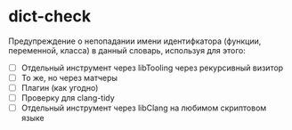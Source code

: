 # dict-check

Предупреждение о непопадании имени идентифкатора (функции, переменной, класса) в данный словарь, используя для этого:

* [ ] Отдельный инструмент через libTooling через рекурсивный визитор
* [ ] То же, но через матчеры
* [ ] Плагин (как угодно)
* [ ] Проверку для clang-tidy
* [ ] Отдельный инструмент через libClang на любимом скриптовом языке

